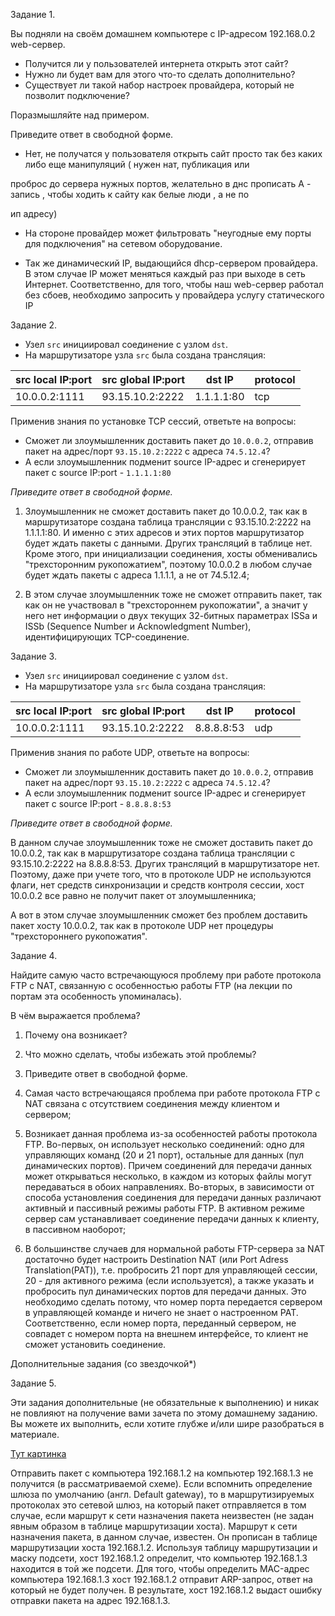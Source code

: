 Задание 1.

Вы подняли на своём домашнем компьютере с IP-адресом 192.168.0.2 web-сервер.

* Получится ли у пользователей интернета открыть этот сайт?
* Нужно ли будет вам для этого что-то сделать дополнительно?
* Существует ли такой набор настроек провайдера, который не позволит подключение?

Поразмышляйте над примером.

Приведите ответ в свободной форме.

* Нет, не получатся у пользователя открыть сайт просто так без каких либо еще манипуляций ( нужен нат, публикация или 

проброс до сервера нужных портов, желательно в днс прописать А - запись , чтобы ходить к сайту как белые люди , а не по 

ип адресу)

* На стороне провайдер может фильтровать "неугодные ему порты для подключения" на сетевом оборудование.

* Так же динамический IP, выдающийся dhcp-сервером провайдера. В этом случае IP может меняться каждый раз при выходе в сеть Интернет. Соответственно, для того, чтобы наш web-сервер работал без сбоев, необходимо запросить у провайдера услугу статического IP

Задание 2.

- Узел `src` инициировал соединение с узлом `dst`.
- На маршрутизаторе узла `src` была создана трансляция:


| src local IP:port | src global IP:port | dst IP | protocol
| -------- | -------- | -------- | -------- |
| 10.0.0.2:1111     | 93.15.10.2:2222     | 1.1.1.1:80     |tcp|

Применив знания по установке TCP сессий, ответьте на вопросы:
* Сможет ли злоумышленник доставить пакет до `10.0.0.2`, отправив пакет на адрес/порт `93.15.10.2:2222` с адреса `74.5.12.4`?
* А если злоумышленник подменит source IP-адрес и сгенерирует пакет с source IP:port - `1.1.1.1:80`

*Приведите ответ в свободной форме.*

1. Злоумышленник не сможет доставить пакет до 10.0.0.2, так как в маршрутизаторе создана таблица трансляции с 93.15.10.2:2222 на 1.1.1.1:80. И именно с этих адресов и этих портов маршрутизатор будет ждать пакеты с данными. Других трансляций в таблице нет. Кроме этого, при инициализации соединения, хосты обменивались "трехсторонним рукопожатием", поэтому 10.0.0.2 в любом случае будет ждать пакеты с адреса 1.1.1.1, а не от 74.5.12.4;

2. В этом случае злоумышленник тоже не сможет отправить пакет, так как он не участвовал в "трехстороннем рукопожатии", а значит у него нет информации о двух текущих 32-битных параметрах ISSa и ISSb (Sequence Number и Acknowledgment Number), идентифицирующих TCP-соединение.

Задание 3.

- Узел `src` инициировал соединение с узлом `dst`.
- На маршрутизаторе узла `src` была создана трансляция:


| src local IP:port | src global IP:port | dst IP | protocol
| -------- | -------- | -------- | -------- |
| 10.0.0.2:1111     | 93.15.10.2:2222     | 8.8.8.8:53     |udp|

Применив знания по работе UDP, ответьте на вопросы:
* Сможет ли злоумышленник доставить пакет до `10.0.0.2`, отправив пакет на адрес/порт `93.15.10.2:2222` с адреса `74.5.12.4`?
* А если злоумышленник подменит source IP-адрес и сгенерирует пакет с source IP:port - `8.8.8.8:53`

*Приведите ответ в свободной форме.*

В данном случае злоумышленник тоже не сможет доставить пакет до 10.0.0.2, так как в маршрутизаторе создана таблица трансляции с 93.15.10.2:2222 на 8.8.8.8:53. Других трансляций в маршрутизаторе нет. Поэтому, даже при учете того, что в протоколе UDP не используются флаги, нет средств синхронизации и средств контроля сессии, хост 10.0.0.2 все равно не получит пакет от злоумышленника;

А вот в этом случае злоумышленник сможет без проблем доставить пакет хосту 10.0.0.2, так как в протоколе UDP нет процедуры "трехстороннего рукопожатия".

Задание 4.

Найдите самую часто встречающуюся проблему при работе протокола FTP с NAT, связанную с особенностью работы FTP (на лекции по портам эта особенность упоминалась).

В чём выражается проблема?

1. Почему она возникает?
2. Что можно сделать, чтобы избежать этой проблемы?
3. Приведите ответ в свободной форме.

1. Самая часто встречающаяся проблема при работе протокола FTP с NAT связана с отсутствием соединения между клиентом и сервером;

2. Возникает данная проблема из-за особенностей работы протокола FTP. Во-первых, он использует несколько соединений: одно для управляющих команд (20 и 21 порт), остальные для данных (пул динамических портов). Причем соединений для передачи данных может открываться несколько, в каждом из которых файлы могут передаваться в обоих направлениях. Во-вторых, в зависимости от способа установления соединения для передачи данных различают активный и пассивный режимы работы FTP. В активном режиме сервер сам устанавливает соединение передачи данных к клиенту, в пассивном наоборот;

3. В большинстве случаев для нормальной работы FTP-сервера за NAT достаточно будет настроить Destination NAT (или Port Adress Translation(PAT)), т.е. пробросить 21 порт для управляющей сессии, 20 - для активного режима (если используется), а также указать и пробросить пул динамических портов для передачи данных. Это необходимо сделать потому, что номер порта передается сервером в управляющей команде и ничего не знает о настроенном PAT. Соответственно, если номер порта, переданный сервером, не совпадет с номером порта на внешнем интерфейсе, то клиент не сможет установить соединение.

Дополнительные задания (со звездочкой*)

Задание 5.

Эти задания дополнительные (не обязательные к выполнению) и никак не повлияют на получение вами зачета по этому домашнему заданию. Вы можете их выполнить, если хотите глубже и/или шире разобраться в материале.


[Тут картинка](https://camo.githubusercontent.com/f4289bfa3801b693de516478d90ce0264284c3aa52faf17dacf4ae3270fc434a/68747470733a2f2f692e696d6775722e636f6d2f664f45307664682e706e67)

Отправить пакет с компьютера 192.168.1.2 на компьютер 192.168.1.3 не получится (в рассматриваемой схеме). Если вспомнить определение шлюза по умолчанию (англ. Default gateway), то в маршрутизируемых протоколах это сетевой шлюз, на который пакет отправляется в том случае, если маршрут к сети назначения пакета неизвестен (не задан явным образом в таблице маршрутизации хоста). Маршрут к сети назначения пакета, в данном случае, известен. Он прописан в таблице маршрутизации хоста 192.168.1.2. Используя таблицу маршрутизации и маску подсети, хост 192.168.1.2 определит, что компьютер 192.168.1.3 находится в той же подсети. Для того, чтобы определить MAC-адрес компьютера 192.168.1.3 хост 192.168.1.2 отправит ARP-запрос, ответ на который не будет получен. В результате, хост 192.168.1.2 выдаст ошибку отправки пакета на адрес 192.168.1.3.